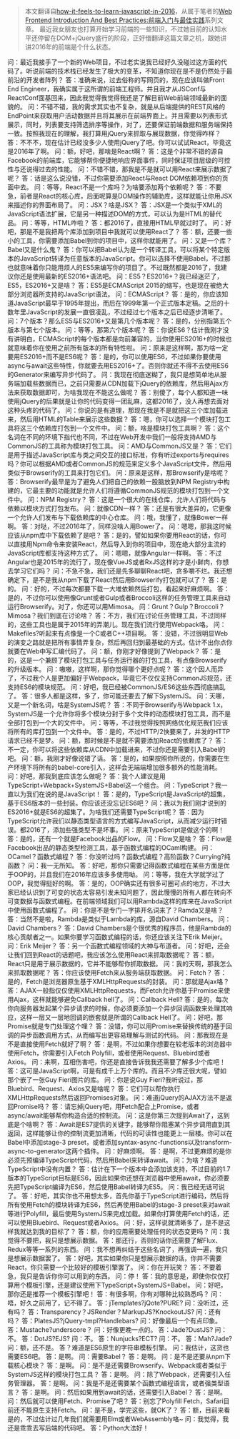 
> 本文翻译自[how-it-feels-to-learn-javascript-in-2016](https://hackernoon.com/how-it-feels-to-learn-javascript-in-2016-d3a717dd577f#.5zzf9ydlm)，从属于笔者的[Web Frontend Introduction And Best Practices:前端入门与最佳实践](https://github.com/wxyyxc1992/Web-Frontend-Introduction-And-Best-Practices)系列文章。
> 最近我女朋友也打算开始学习前端的一些知识，不过她目前的认知水平还停留在DOM+jQuery盛行的阶段，正好借翻译这篇文章之机，跟她讲讲2016年的前端是个什么状态。

问：最近我接手了一个新的Web项目，不过老实说我已经好久没碰过这方面的代码了。听说前端的技术栈已经发生了极大的变革，不知道你现在是不是仍然处于最前沿的开发者阵列？
答：准确来说，过去俗称的写网页的，现在应该叫做Front End Engineer，我确实属于这所谓的前端工程师。并且我才从JSConf与ReactConf面基回来，因此我觉得我觉得我还是了解目前Web前端领域最新的面貌的。
问：不错不错，我的需求其实也不复杂，就是从后端提供的REST风格的EndPoint来获取用户活动数据并且将其展示在前端界面上。并且需要以列表形式展示，同时，列表要支持筛选排序等操作，对了，还要保证前端数据和服务端保持一致。按照我现在的理解，我打算用jQuery来抓取与展现数据，你觉得咋样？
答：不不不，现在估计已经没多少人使用jQuery了吧。你可以试试React，毕竟这是2016年了啊。
问：额，好吧，那啥是React啊？
答：这是个非常不错的源自Facebook的前端库，它能够帮你便捷地响应界面事件，同时保证项目层级的可控性与还说得过去的性能。
问：不错不错，那我是不是就可以用React来展示数据了呢？
答：话是这么说没错，不过你需要添加React与React DOM依赖项到你的页面中去。
问：等等，React不是一个库吗？为啥要添加两个依赖呢？
答：不要急，前者是React的核心库，后面呢算是DOM操作的辅助库，这样就能让你用JSX来描述你的界面布局了。
问：JSX？啥是JSX？
答：JSX是一个类似于XML的JavaScript语法扩展，它是另一种描述DOM的方式，可以认为是HTML的替代品。
问：等等，HTML咋啦？
答：都2016了，直接用HTML早就过时了。
问：好吧，那是不是我把两个库添加到项目中我就可以使用React了？
答：额，还要一些小的工具，你需要添加Babel到你的项目中，这样你就能用了。
问：又是一个库？Babel又是什么鬼？
答：你可以把Babel认为是一个转译工具，可以将某个特定版本的JavaScript转译为任意版本的JavaScript。你可以选择不使用Babel，不过那也就意味着你只能用烦人的ES5来编写你的项目了。不过既然都是2016了，我建议你还是使用最新的ES2016+语法吧。
问：ES5？ES2016+？我已经迷茫了，ES5，ES2016+又是啥？
答：ES5是ECMAScript 2015的缩写，也是现在被绝大部分浏览器所支持的JavaScript语法。
问：ECMAScript？
答：是的，你应该知道JavaScript最早于1995年提出，而后在1999年第一个正式版本定稿。之后的十数年里JavaScript的发展一直很凌乱，不过经过七个版本之后已经逐步清晰了。
问：7个版本？那么ES5与ES2016+又是第几个版本呢？
答：是的，分别指第五个版本与第七个版本。
问：等等，那第六个版本呢？
答：你说ES6？估计我刚才没有讲明白，ECMAScript的每个版本都是向前兼容的，当你使用ES2016+的时候也就意味着你在使用之前所有版本的所有特性啦。
问：原来是这样啊，那为啥一定要用ES2016+而不是ES6呢？
答：是的，你可以使用ES6，不过如果你要使用async与await这些特性，你就要去用ES2016+了。否则你就还不得不去使用ES6的Generator来编写异步代码了。
问：我现在彻底迷糊了，我只是想简单地从服务端加载些数据而已，之前只需要从CDN加载下jQuery的依赖库，然后用Ajax方法来获取数据即可，为啥我现在不能这么做呢？
答：别傻了，每个人都知道一味使用jQuery的后果就是让你的代码变得一团乱麻，这都2016了，没人再想去面对这种头疼的代码了。
问：你说的是有道理，那现在我是不是就把这三个库加载进来，然后用HTML的Table来展示这些数据？
答：嗯，你可以选择一个模块打包工具将这三个依赖库打包到一个文件中。
问：额，啥是模块打包工具啊？
答：这个名词在不同的环境下指代也不同，不过在Web开发中我们一般将支持AMD与CommonJS的工具称为模块打包工具。
问：AMD与CommonJS又是？
答：它们是用于描述JavaScript库与类之间交互的接口标准，你有听过exports与requires吗？你可以根据AMD或者CommonJS的规范来定义多个JavaScript文件，然后用类似于Browserify的工具来打包它们。
问：原来是这样，那Browserify是啥呢？
答：Browserify最早是为了避免人们把自己的依赖一股脑放到NPM Registry中构建的，它最主要的功能就是允许人们将遵循CommonJS规范的模块打包到一个文件中。
问：NPM Registry？
答：这是一个很大的在线仓库，允许人们将代码与依赖以模块方式打包发布。
问：就像CDN一样？
答：还是有很大差异的，它更像一个允许人们发布与下载依赖库的中心仓库。
问：哦，我懂了，就像Bower一样啊。
答：对哒，不过2016年了，同样没啥人用Bower了。
问：嗯嗯，那我这时候应该从npm库中下载依赖了是吧？
答：是的，譬如如果你要用React的话，你可以直接用Npm命令来安装React，然后导入到你的项目中，现在绝大部分主流的JavaScript库都支持这种方式了。
问：嗯嗯，就像Angular一样啊。
答：不过Angular也是2015年的流行了，现在像VueJS或者RxJS这样的才是小鲜肉，你想去学习它们吗？
问：不急不急，我们还是先多聊聊React吧，贪多嚼不烂。我还想确定下，是不是我从npm下载了React然后用Browserify打包就可以了？
答：是的。
问：好的，不过每次都要下载一大堆依赖然后打包，看起来好麻烦啊。
答：是的，不过你可以使用像Grunt或者Gulp或者Broccoli这样的任务管理工具来自动运行Browserify。对了，你还可以用Mimosa。
问：Grunt？Gulp？Broccoli？Mimosa？我们到底在讨论啥？
答：不方，我们在讨论任务管理工具，不过同样的，这些工具也是属于2015年的弄潮儿。现在我们流行使用Webpack咯。
问：Makefiles?听起来有点像是一个C或者C++项目啊。
答：没错，不过很明显Web的演变之路就是把所有事情弄复杂，然后再回归到最基础的方式。估计不出你点你就要在Web中写汇编代码了。
问：额，你刚才好像提到了Webpack？
答：是的，这是一个兼顾了模块打包工具与任务运行器的打包工具，有点像Browserify的升级版本。
问：嗷嗷，这样啊，那你觉得哪个更好点呢？
答：这个因人而异了，不过我个人是更加偏好于Webpack，毕竟它不仅仅支持CommonJS规范，还支持ES6的模块规范。
问：好吧，我已经被CommonJS/ES6这些东西彻底搞乱了。
答：很多人都是这样，多了，你可能还要去了解下SystemJS。
问：天哪，又是一个新名词，啥是SystemJS呢？
答：不同于Browserify与Webpack 1.x，SystemJS是一个允许你将多个模块分封于多个文件的动态模块打包工具，而不是全部打包到一个大的文件中。
问：等等，不过我觉得按照网络优化规范我们应该将所有的库打包到一个文件中。
答：是的，不过HTTP/2快要来了，并发的HTTP请求已经不是梦。
问：额，那时候是不是就不需要添加React的依赖库了？
答：不一定，你可以将这些依赖库从CDN中加载进来，不过你还是需要引入Babel的吧。
问：额，我刚才好像说错了话。
答：是的，如果按照你所说的，你需要在生产环境下将所有的babel-core引入，这样会无端端增加很多额外的性能消耗。
问：好吧，那我到底应该怎么做呢？
答：我个人建议是用TypeScript+Webpack+SystemJS+Babel这一个组合。
问：TypeScript？我一直以为我们在说的是JavaScript！
答：是的，TypeScript是JavaScript的超集，基于ES6版本的一些封装。你应该还没忘记ES6吧？
问：我以为我们刚才说到的ES2016+就是ES6的超集了。为啥我们还需要TypeScript呢？
答：因为TypeScript允许我们以静态类型语言的方式编写JavaScript，从而减少运行时错误。都2016了，添加些强类型不是坏事。
问：原来TypeScript是做这个的啊！
答：是的，还有一个就是Facebook出品的Flow。
问：Flow又是啥？
答：Flow是Facebook出品的静态类型检测工具，基于函数式编程的OCaml构建。
问：OCamel？函数式编程？
答：你没听过吗？函数式编程？高阶函数？Currying?纯函数？
问：我一无所知。
答：好吧，那你只需要记得函数式编程在某些方面是优于OOP的，并且我们在2016年应该多多使用呦。
问：等等，我在大学就学过了OOP，我觉得挺好的啊。
答：是的，OOP确实还有很多可圈可点的地方，不过大家已经认识到了可变的状态太容易引发未知问题了，因此慢慢的所有人都在转向不可变数据与函数式编程。在前端领域我们可以用Rambda这样的库来在JavaScript中使用函数式编程了。
问：你是不是专门一字排开名词来了？Ramda又是啥？
答：当然不是啦，Rambda是类似于Lambda的库，源自David Chambers。
问：David Chambers？
答：David Chambers是个很优秀的程序员，他是Rambda的核心贡献者之一。如果你要学习函数式编程的话，你还应该关注下Erik Meijer。
问：Erik Meijer？
答：另一个函数式编程领域的大神与布道者。
问：好吧，还会让我们回到React的话题吧，我应该怎么使用React来抓取数据呢？
答：额，React只是用于展示数据的，它并不能够帮你抓取数据。
问：我的天啊，那我怎么来抓取数据呢？
答：你应该使用Fetch来从服务端获取数据。
问：Fetch？
答：是的，Fetch是浏览器原生基于XMLHttpRequests的封装。
问：那就是Ajax咯？
答：AJAX一般指仅仅使用XMLHttpRequests，而Fetch允许你基于Promise来使用Ajax，这样就能够避免Callback hell了。
问：Callback Hell?
答：是的，每次你向服务器发起某个异步请求的时候，你必须要添加一个异步回调函数来处理其响应，这样一层又一层地回调的嵌套就是所谓的Callback Hell了。
问：好吧，那Promise就是专门处理这个哩？
答：没错，你可以用Promise来替换传统的基于回调的异步函数调用方式，从而编写出更容易理解与测试的代码。
问：那我现在是不是直接使用Fetch就好了啊？
答：是啊，不过如果你想要在较老版本的浏览器中使用Fetch，你需要引入Fetch Polyfill，或者使用Request、Bluebird或者Axios。
问：来啊，互相伤害吧，你还是直接告诉我我还需要了解多少个库吧！
答：这可是JavaScript啊，可是有成千上万个库的。而且不少库还很大呢，譬如那个嵌了一张Guy Fieri图片的库。
问：你是说Guy Fieri?我听说过，那Bluebird、Request、Axios又是啥呢？
答：它们可以帮你执行XMLHttpRequests然后返回Promises对象。
问：难道jQuery的AJAX方法不是返回Promise吗？
答：请忘掉jQuery吧，用Fetch配合上Promise，或者async/await能够帮你构造合适的控制流。
问：这是你第三次提到Await了，这到底是个啥啊？
答：Await是ES7提供的关键字，能够帮你阻塞某个异步调用直到其返回，这样能够让你的控制流更加清晰，代码的可读性也能更上一层楼。你可以在Babel中添加stage-3 preset，或者添加syntax-async-functions以及transform-async-to-generator这两个插件。
问：好麻烦啊。
答：是啊，不过更麻烦的是你必须先预编译TypeScript代码，然后用Babel来转译await。
问：为啥？难道TypeScript中没有内置？
答：估计在下一个版本中会添加该支持，不过目前的1.7版本的TypeScript目标是ES6，因此如果你还想在浏览器中使用await，你必须要先把TypeScript编译为ES6，然后使用Babel转译为ES5。
问：我已经无话可说了。
答：好吧，其实你也不用想太多，首先你基于TypeScript进行编码，然后将所有使用Fetch的模块转译为ES6，然后再使用Babel的stage-3 preset来对await等进行Polyfill，最后使用SystemJS来完成加载。如果你打算使用Fetch的话，还可以使用Bluebird、Request或者Axios。
问：好，这样说就清晰多了，是不是这样我就达到我的目标了？
答：额，你的应用需要处理任何的状态变更吗？
问：我觉得不要把，我只是想展示数据。
答：那还行，否则的话你还需要了解Flux、Redux等等一系列的东西。
问：我不想再纠结于这些名词了，再强调一遍，我只是想展示数据罢了。
答：好吧，其实如果你只是想展示数据的话，你并不需要React，你只需要一个比较好的模板引擎罢了。
问：你在开玩笑？
答：不要着急，我只是告诉你你可以用到的东西。
问：停！
答：我的意思是，即使你仅仅打算用个模板引擎，还是建议使用下TypeScript+SystemJS+Babel。
问：好吧，那你还是推荐一个模板引擎吧！
答：有很多啊，你有对哪种比较熟悉吗？
问：唔，好久之前用了，记不得了。
答：jTemplates?jQote?PURE?
问：没听过，还有吗？
答：Transparency？JSRender？MarkupJS?KnockoutJS?
问：还有吗？
答：PlatesJS?jQuery-tmpl?Handlebars?
问：好像最后一个有点印象。
答：Mustache?underscore？
问：好像更晚一点的。
答：Jade?DustJS?
问：不。
答：DotJS?EJS?
问：不。
答：Nunjucks?ECT?
问：不。
答：Mah?Jade?
问：额，还不是。
答？难道是ES6原生的字符串模板引擎。
问：我估计，这货也需要ES6吧。
答：是啊。
问：需要Babel？
答：是啊。
问：是不是还要从npm下载核心模块？
答：是啊。
问：是不是还需要Browserify、Webpack或者类似于SystemJS这样的模块打包工具？
答：是啊。
问：除了Webpack，还需要引入任务管理器。
答：是啊。
问：我是不是还需要某个函数式编程语言，或者强类型语言？
答：是啊。
问：然后如果用到await的话，还需要引入Babel？
答：是啊。
问：然后就可以使用Fetch、Promise了吧？
答：别忘了Polyfill Fetch，Safari目前还不能原生支持Fetch。
问：是不是，学完这些，就OK了？
答：额，目前来看是的，不过估计过几年我们就需要用Elm或者WebAssembly咯~
问：我觉得，我还是乖乖去写后端的代码吧。
答：Python大法好！









































